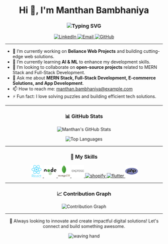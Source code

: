 <!-- Title with animation -->
<h1 align="center">Hi 👋, I'm Manthan Bambhaniya</h1>
<h3 align="center">
  <img src="https://readme-typing-svg.demolab.com?font=Fira+Code&weight=500&size=30&duration=2500&pause=1000&center=true&vCenter=true&width=435&lines=A+Passionate+Full-Stack+Developer;Specializing+in+MERN+Stack+and+App+Development" alt="Typing SVG" />
</h3>

<!-- Badges/Tech Stack Icons -->
<p align="center">
  <a href="https://www.linkedin.com/in/manthan-bambhaniya-0bb15a269/" target="_blank">
    <img src="https://img.shields.io/badge/LinkedIn-blue?style=for-the-badge&logo=linkedin&logoColor=white" alt="LinkedIn" />
  </a>
  <a href="mailto:manthanbam7@gmail.com">
    <img src="https://img.shields.io/badge/Email-%23D14836?style=for-the-badge&logo=gmail&logoColor=white" alt="Email" />
  </a>
  <a href="https://github.com/manhantan">
    <img src="https://img.shields.io/badge/GitHub-black?style=for-the-badge&logo=github&logoColor=white" alt="GitHub" />
  </a>
</p>

---

<!-- Intro Section with animated bullet points -->
- 🔭 I’m currently working on **Beliance Web Projects** and building cutting-edge web solutions.
- 🌱 I’m currently learning **AI & ML** to enhance my development skills.
- 👯 I’m looking to collaborate on **open-source projects** related to MERN Stack and Full-Stack Development.
- 💬 Ask me about **MERN Stack, Full-Stack Development, E-commerce Solutions, and App Development**.
- 📫 How to reach me: [manthan.bambhaniya@example.com](mailto:manthan.bambhaniya@example.com)
- ⚡ Fun fact: I love solving puzzles and building efficient tech solutions.

---

<!-- GitHub Stats with animation -->
<h3 align="center">📊 GitHub Stats</h3>
<p align="center">
  <img src="https://github-readme-stats.vercel.app/api?username=manthanbambhaniya&show_icons=true&theme=tokyonight&count_private=true&hide_border=true&include_all_commits=true&border_radius=15" alt="Manthan's GitHub Stats" />
</p>

<!-- Most Used Languages with animation -->
<p align="center">
  <img src="https://github-readme-stats.vercel.app/api/top-langs/?username=manthanbambhaniya&layout=compact&theme=tokyonight&border_radius=15&hide_border=true" alt="Top Languages" />
</p>

---

<!-- Skills Section with icons animation -->
<h3 align="center">🚀 My Skills</h3>
<p align="center">
  <a href="https://reactjs.org/" target="_blank"> 
    <img src="https://raw.githubusercontent.com/devicons/devicon/master/icons/react/react-original-wordmark.svg" alt="react" width="40" height="40" />
  </a>
  <a href="https://nodejs.org" target="_blank">
    <img src="https://raw.githubusercontent.com/devicons/devicon/master/icons/nodejs/nodejs-original-wordmark.svg" alt="nodejs" width="40" height="40" />
  </a>
  <a href="https://www.mongodb.com/" target="_blank"> 
    <img src="https://raw.githubusercontent.com/devicons/devicon/master/icons/mongodb/mongodb-original-wordmark.svg" alt="mongodb" width="40" height="40" />
  </a>
  <a href="https://expressjs.com" target="_blank"> 
    <img src="https://raw.githubusercontent.com/devicons/devicon/master/icons/express/express-original-wordmark.svg" alt="express" width="40" height="40" />
  </a>
  <a href="https://www.shopify.com/" target="_blank"> 
    <img src="https://cdn.worldvectorlogo.com/logos/shopify.svg" alt="shopify" width="40" height="40" />
  </a>
  <a href="https://flutter.dev/" target="_blank"> 
    <img src="https://www.vectorlogo.zone/logos/flutterio/flutterio-icon.svg" alt="flutter" width="40" height="40" />
  </a>
  <a href="https://www.php.net/" target="_blank"> 
    <img src="https://raw.githubusercontent.com/devicons/devicon/master/icons/php/php-original.svg" alt="php" width="40" height="40" />
  </a>
</p>

---

<!-- Contribution Graph with animation -->
<h3 align="center">📈 Contribution Graph</h3>
<p align="center">
  <img src="https://github-readme-activity-graph.cyclic.app/graph?username=manthanbambhaniya&theme=react-dark" alt="Contribution Graph" />
</p>

---

<!-- Footer Message with animated waving hand -->
<p align="center">
  🚀 Always looking to innovate and create impactful digital solutions! Let's connect and build something awesome.
</p>
<p align="center">
  <img src="https://media.giphy.com/media/hvRJCLFzcasrR4ia7z/giphy.gif" width="50" alt="waving hand" />
</p>
